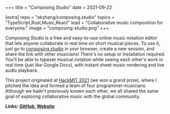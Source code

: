 +++
title = "Composing Studio"
date = 2021-09-22

[extra]
repo = "ekzhang/composing.studio"
topics = "TypeScript,Rust,Music,React"
lead = "Collaborative music composition for everyone."
image = "composing-studio.png"
+++

_Composing Studio_ is a free and easy-to-use online music notation editor that
lets anyone collaborate in real time on short musical pieces. To use it, just go
to [composing.studio](https://composing.studio/) in your browser, create a new
session, and share the link with other musicians! There's no setup or
installation required. You'll be able to typeset musical notation while seeing
each other's work in real time (just like Google Docs), with instant sheet music
rendering and live audio playback.

This project originated at [HackMIT 2021](https://hackmit.org/) (we won a grand
prize), where I pitched the idea and formed a team of four programmer-musicians.
Although we hadn't previously known each other, we all shared the same goal of
exploring collaborative music with the global community.

**Links: [GitHub](https://github.com/ekzhang/composing.studio),
[Website](https://composing.studio/)**
